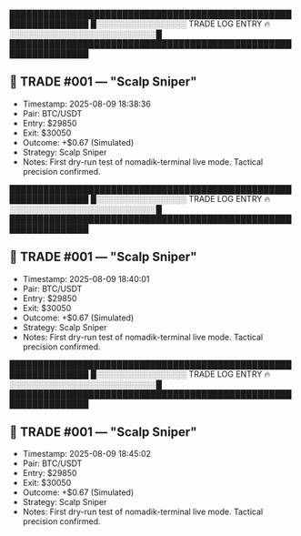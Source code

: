 ████████████████████████████████████████████████████████████████
█░░░░░░░░░░░░░░░░ TRADE LOG ENTRY 🔥 ░░░░░░░░░░░░░░░░░░░░░░░░░░█
████████████████████████████████████████████████████████████████

## 🧪 TRADE #001 — "Scalp Sniper"
- Timestamp: 2025-08-09 18:38:36
- Pair: BTC/USDT
- Entry: $29850
- Exit: $30050
- Outcome: +$0.67 (Simulated)
- Strategy: Scalp Sniper
- Notes: First dry-run test of nomadik-terminal live mode. Tactical precision confirmed.


████████████████████████████████████████████████████████████████
█░░░░░░░░░░░░░░░░ TRADE LOG ENTRY 🔥 ░░░░░░░░░░░░░░░░░░░░░░░░░░█
████████████████████████████████████████████████████████████████

## 🧪 TRADE #001 — "Scalp Sniper"
- Timestamp: 2025-08-09 18:40:01
- Pair: BTC/USDT
- Entry: $29850
- Exit: $30050
- Outcome: +$0.67 (Simulated)
- Strategy: Scalp Sniper
- Notes: First dry-run test of nomadik-terminal live mode. Tactical precision confirmed.


████████████████████████████████████████████████████████████████
█░░░░░░░░░░░░░░░░ TRADE LOG ENTRY 🔥 ░░░░░░░░░░░░░░░░░░░░░░░░░░█
████████████████████████████████████████████████████████████████

## 🧪 TRADE #001 — "Scalp Sniper"
- Timestamp: 2025-08-09 18:45:02
- Pair: BTC/USDT
- Entry: $29850
- Exit: $30050
- Outcome: +$0.67 (Simulated)
- Strategy: Scalp Sniper
- Notes: First dry-run test of nomadik-terminal live mode. Tactical precision confirmed.


